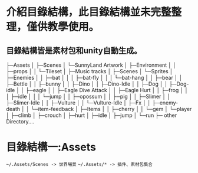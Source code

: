 # 介紹目錄結構，此目錄結構並未完整整理，僅供教學使用。

## 目錄結構皆是素材包和unity自動生成。

├─Assets
│  ├─Scenes
│  └─SunnyLand Artwork
│      ├─Environment
│      │  ├─props
│      │  └─Tileset
│      ├─Music tracks
│      ├─Scenes
│      └─Sprites
│          ├─Enemies
│          │  ├─bat
│          │  │  ├─bat-fly
│          │  │  └─bat-hang
│          │  ├─bear
│          │  ├─Bettle
│          │  ├─bunny
│          │  ├─Dino
│          │  ├─Dino-Idle
│          │  ├─Dog
│          │  ├─Dog-idle
│          │  ├─eagle
│          │  ├─Eagle Dive Attack
│          │  ├─Eagle Hurt
│          │  ├─frog
│          │  │  ├─idle
│          │  │  └─jump
│          │  ├─opossum
│          │  ├─pig
│          │  ├─Slimer
│          │  ├─Slimer-Idle
│          │  ├─Vulture
│          │  └─Vulture-Idle
│          ├─Fx
│          │  ├─enemy-death
│          │  └─item-feedback
│          ├─Items
│          │  ├─cherry
│          │  └─gem
│          └─player
│              ├─climb
│              ├─crouch
│              ├─hurt
│              ├─idle
│              ├─jump
│              └─run
├─ other Directory....

# 目錄結構一:Assets
``
~/.Assets/Scenes -> 世界場景
``
``
~/.Assets/* -> 插件、素材包集合
``